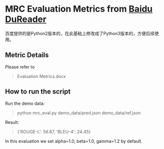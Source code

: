 # MRC Evaluation Metrics from [Baidu DuReader](https://github.com/baidu/DuReader)
百度提供的是Python2版本的，在此基础上修改成了Python3版本的，方便后续使用。

## Metric Details
Please refer to 
> Evaluation Metrics.docx

## How to run the script
Run the demo data:
> python mrc_eval.py demo_data/pred.json demo_data/ref.json

Result:
> {'ROUGE-L': 56.67, 'BLEU-4': 24.45}


In this evaluation we set alpha=1.0, beta=1.0, gamma=1.2 by default.
